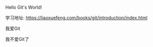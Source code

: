Hello Git's World!

学习地址: https://liaoxuefeng.com/books/git/introduction/index.html

我爱Git

我不爱Git了
